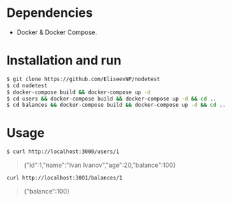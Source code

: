 # Dependencies
- Docker & Docker Compose.

# Installation and run
```sh
$ git clone https://github.com/EliseevNP/nodetest
$ cd nodetest
$ docker-compose build && docker-compose up -d
$ cd users && docker-compose build && docker-compose up -d && cd ..
$ cd balances && docker-compose build && docker-compose up -d && cd ..
```

# Usage
```sh
$ curl http://localhost:3000/users/1
```
> {"id":1,"name":"Ivan Ivanov","age":20,"balance":100}

```sh
curl http://localhost:3001/balances/1
```
> {"balance":100}